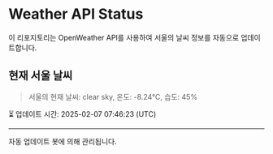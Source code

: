 
# Weather API Status

이 리포지토리는 OpenWeather API를 사용하여 서울의 날씨 정보를 자동으로 업데이트합니다.

## 현재 서울 날씨
> 서울의 현재 날씨: clear sky, 온도: -8.24°C, 습도: 45%

⏳ 업데이트 시간: 2025-02-07 07:46:23 (UTC)

---
자동 업데이트 봇에 의해 관리됩니다.
